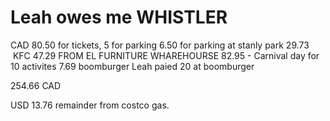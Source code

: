 # Leah owes me WHISTLER

CAD
80.50 for tickets, 5 for parking
6.50 for parking at stanly park
29.73  KFC
47.29 FROM EL FURNITURE WHAREHOURSE
82.95 - Carnival day for 10 activites
7.69 boomburger Leah paied 20 at boomburger

254.66 CAD

USD
13.76 remainder from costco gas.
